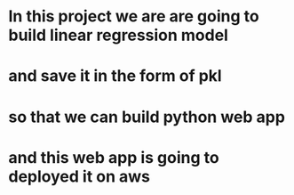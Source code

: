 # In this project  we are are going to build linear regression model 
# and save it in the form of pkl 
# so that we can build python web app 
# and this web app is going to deployed it on aws 
